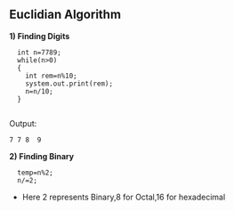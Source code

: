 ## Euclidian Algorithm

**1) Finding Digits**

  ```
    int n=7789;
    while(n>0)
    {
      int rem=n%10;
      system.out.print(rem);
      n=n/10;
    }
    
  ```

Output:

```
7 7 8  9
```

**2) Finding Binary**

```
  temp=n%2;
  n/=2;
```

- Here 2 represents Binary,8 for Octal,16 for hexadecimal

